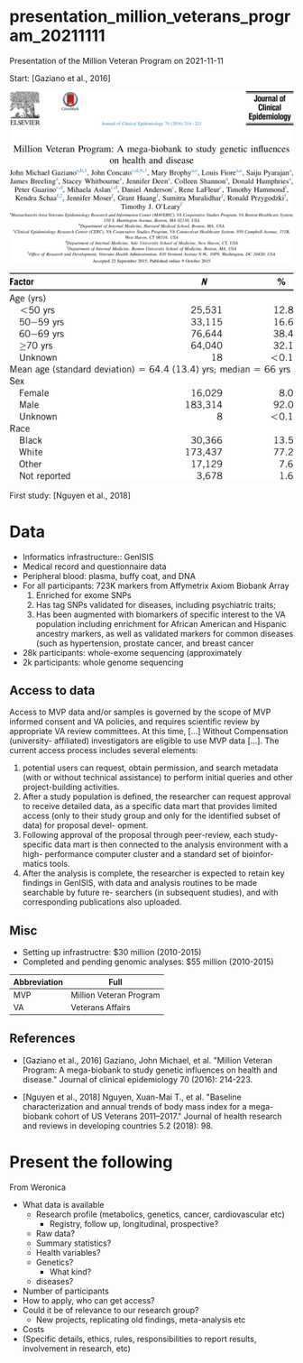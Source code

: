 # presentation_million_veterans_program_20211111

Presentation of the Million Veteran Program on 2021-11-11

Start: [Gaziano et al., 2016]

![](gaziano_et_al_2016_title.png)

![](gaziano_et_al_2016_cohort.png)

First study: [Nguyen et al., 2018]

# Data


 * Informatics infrastructure:: GenISIS
 * Medical record and questionnaire data
 * Peripheral blood: plasma, buffy coat, and DNA
 * For all participants: 723K markers from Affymetrix Axiom Biobank Array
    1. Enriched for exome SNPs
    2. Has tag SNPs validated for diseases, including psychiatric traits;
    3. Has been augmented with biomarkers of specific interest to
       the VA population including enrichment for African American and Hispanic 
       ancestry markers, as well as validated markers for common diseases (such as hypertension, prostate
       cancer, and breast cancer
 * 28k participants: whole-exome sequencing (approximately
 * 2k participants: whole genome sequencing

## Access to data

Access to MVP data and/or samples is governed by the scope of MVP 
informed consent and VA policies, and requires scientific review by 
appropriate VA review committees.
At this time, [...] Without Compensation (university-
affiliated) investigators are eligible to use MVP data [...].
The current access process includes several elements:
  1. potential users can request, obtain permission, and search
     metadata (with or without technical assistance) to perform
     initial queries and other project-building activities. 
  2. After a study population is defined, the researcher can
     request approval to receive detailed data, as a specific data
     mart that provides limited access (only to their study group
     and only for the identified subset of data) for proposal devel-
     opment. 
  3. Following approval of the proposal
     through peer-review, each study-specific data mart is then
     connected to the analysis environment with a high-
     performance computer cluster and a standard set of bioinfor-
     matics tools. 
  4. After the analysis is complete, the
     researcher is expected to retain key findings in GenISIS, with
     data and analysis routines to be made searchable by future re-
     searchers (in subsequent studies), and with corresponding
     publications also uploaded. 

## Misc

 * Setting up infrastructre: $30 million (2010-2015)
 * Completed and pending genomic analyses: $55 million (2010-2015)

Abbreviation|Full
------------|-----------------------
MVP         |Million Veteran Program
VA          |Veterans Affairs

## References

 * [Gaziano et al., 2016] Gaziano, John Michael, et al. "Million Veteran Program: A mega-biobank to study genetic influences on health and disease." Journal of clinical epidemiology 70 (2016): 214-223.

 * [Nguyen et al., 2018] Nguyen, Xuan-Mai T., et al. "Baseline characterization and annual trends of body mass index for a mega-biobank cohort of US Veterans 2011–2017." Journal of health research and reviews in developing countries 5.2 (2018): 98.


# Present the following

From Weronica

 * What data is available
   * Research profile (metabolics, genetics, cancer, cardiovascular etc)
     * Registry, follow up, longitudinal, prospective?
   * Raw data?
   * Summary statistics?
   * Health variables?
   * Genetics?
     * What kind?
   * diseases?
 * Number of participants
 * How to apply, who can get access?
 * Could it be of relevance to our research group?
   * New projects, replicating old findings, meta-analysis etc
 * Costs
 * (Specific details, ethics, rules, responsibilities to report results, involvement in research, etc)

